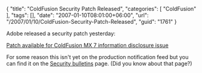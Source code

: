 {
	"title": "ColdFusion Security Patch Released",
	"categories": [
		"ColdFusion"
	],
	"tags": [],
	"date": "2007-01-10T08:01:00+06:00",
	"url": "/2007/01/10/ColdFusion-Security-Patch-Released",
	"guid": "1761"
}

Adobe released a security patch yesterday:

<a href="http://www.adobe.com/support/security/bulletins/apsb07-02.html">Patch available for ColdFusion MX 7 information disclosure issue</a>

For some reason this isn't yet on the production notification feed but you can find it on the <a href="http://www.adobe.com/support/security/#coldfusion">Security  bulletins</a> page. (Did you know about that page?)